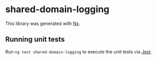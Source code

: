# shared-domain-logging

This library was generated with [Nx](https://nx.dev).

## Running unit tests

Run `ng test shared-domain-logging` to execute the unit tests via [Jest](https://jestjs.io).
